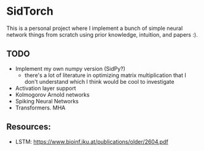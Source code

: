 # SidTorch
This is a personal project where I implement a bunch of simple neural network things from scratch using prior knowledge, intuition, and papers :).

## TODO
- Implement my own numpy version (SidPy?)
    - there's a lot of literature in optimizing matrix multiplication that I don't understand which I think would be cool to investigate
- Activation layer support
- Kolmogorov Arnold networks
- Spiking Neural Networks
- Transformers. MHA

## Resources:
- LSTM: https://www.bioinf.jku.at/publications/older/2604.pdf